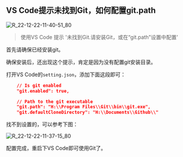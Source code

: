 ## VS Code提示未找到Git，如何配置git.path

![R_22-12-22-11-40-51_80](https://pic.shejibiji.com/i/2022/12/22/63a3d1d057b27.jpg)

> 使用VS Code 提示 '未找到Git.请安装Git，或在“git.path”设置中配置'

首先请确保已经安装git。

确保安装后，还出现这个提示，肯定是因为没有配置git安装目录。

打开VS Code的`setting.json`，添加下面这段即可：

```json
	// Is git enabled
    "git.enabled": true,

    // Path to the git executable
    "git.path": "H:\\Program Files\\Git\\bin\\git.exe",
    "git.defaultCloneDirectory": "H:\\Documents\\Github\\"
```

找不到设置的，可以参考下图：

![R_22-12-22-11-37-15_80](https://pic.shejibiji.com/i/2022/12/22/63a3d10e2b3b4.jpg)

配置完成，重启下VS Code即可使用Git了。